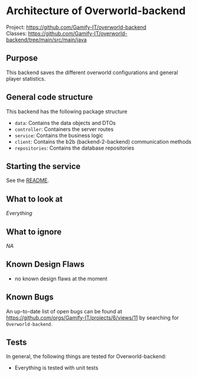 # Architecture of Overworld-backend

Project: <https://github.com/Gamify-IT/overworld-backend> \
Classes: <https://github.com/Gamify-IT/overworld-backend/tree/main/src/main/java>

## Purpose

This backend saves the different overworld configurations and general player statistics. 

## General code structure

This backend has the following package structure
- `data`: Contains the data objects and DTOs
- `controller`: Containers the server routes
- `service`: Contains the business logic
- `client`: Contains the b2b (backend-2-backend) communication methods
- `repositories`: Contains the database repositories

## Starting the service

See the [README](https://github.com/Gamify-IT/overworld-backend#readme).

## What to look at

_Everything_

## What to ignore

_NA_

## Known Design Flaws

- no known design flaws at the moment

## Known Bugs

An up-to-date list of open bugs can be found at <https://github.com/orgs/Gamify-IT/projects/6/views/11> by searching for `Overworld-backend`.

## Tests

In general, the following things are tested for Overworld-backend:
- Everything is tested with unit tests
